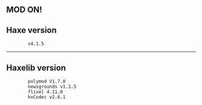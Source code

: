 MOD ON!
------------------------------------
 Haxe version 
 ----------------------------------
            v4.1.5
-----------------------------------
 Haxelib version
 -----------------------------------
            polymod V1.7.0
            newsgrounds v1.1.5
            flixel 4.11.0
            hxCodec v2.6.1
